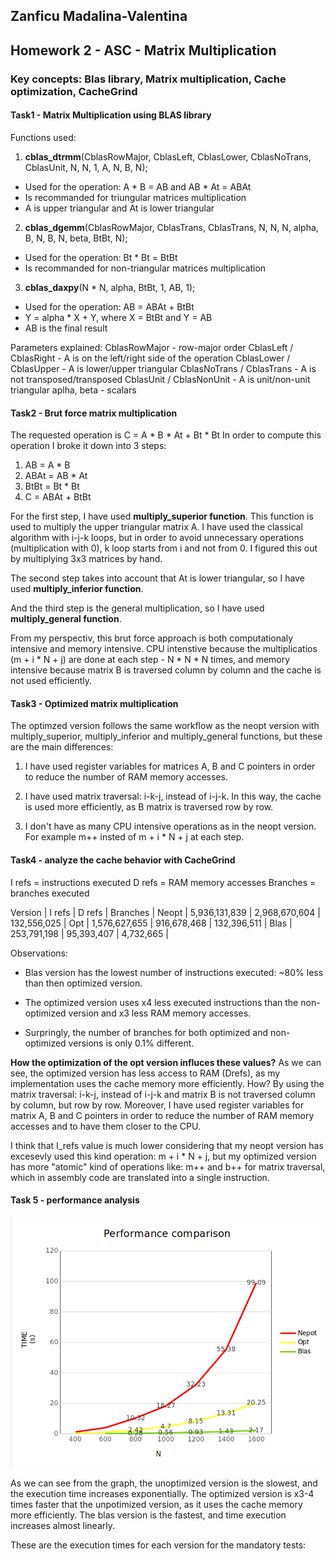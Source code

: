 ## Zanficu Madalina-Valentina
## Homework 2 - ASC - Matrix Multiplication

### Key concepts: Blas library, Matrix multiplication, Cache optimization, CacheGrind

#### Task1 - Matrix Multiplication using BLAS library

Functions used:
1. **cblas_dtrmm**(CblasRowMajor, CblasLeft, CblasLower, 
						CblasNoTrans, CblasUnit, N, N, 1, A, N, B, N);

- Used for the operation: A * B = AB and AB * At = ABAt
- Is recommanded for triungular matrices multiplication 
- A is upper triangular and At is lower triangular

2. **cblas_dgemm**(CblasRowMajor, CblasTrans, CblasTrans,
					N, N, N, alpha, B, N, B, N, beta, BtBt, N);

- Used for the operation: Bt * Bt = BtBt
- Is recommanded for non-triangular matrices multiplication

3. **cblas_daxpy**(N * N, alpha, BtBt, 1, AB, 1);
- Used for the operation: AB = ABAt + BtBt
- Y = alpha * X + Y, where X = BtBt and Y = AB
- AB is the final result

Parameters explained:
CblasRowMajor - row-major order
CblasLeft / CblasRight - A is on the left/right side of the operation
CblasLower / CblasUpper - A is lower/upper triangular
CblasNoTrans / CblasTrans - A is not transposed/transposed
CblasUnit / CblasNonUnit - A is unit/non-unit triangular
aplha, beta - scalars

#### Task2 - Brut force matrix multiplication

The requested operation is C = A * B * At + Bt * Bt
In order to compute this operation I broke it down into 3 steps:
1. AB = A * B
2. ABAt = AB * At
3. BtBt = Bt * Bt
4. C = ABAt + BtBt

For the first step, I have used **multiply_superior function**.
This function is used to multiply the upper triangular matrix A.
I have used the classical algorithm with i-j-k loops, but in order 
to avoid unnecessary operations (multiplication with 0), k loop starts 
from i and not from 0. I figured this out by multiplying 3x3 matrices by hand.

The second step takes into account that At is lower triangular, 
so I have used **multiply_inferior function**.

And the third step is the general multiplication, 
so I have used **multiply_general function**.

From my perspectiv, this brut force approach is both computationaly 
intensive and memory intensive. 
CPU intenstive because the multiplicatios (m + i * N + j) are done 
at each step - N * N * N times, and memory intensive because matrix B 
is traversed column by column and the cache is not used efficiently.

#### Task3 - Optimized matrix multiplication

The optimzed version follows the same workflow as the neopt version
with multiply_superior, multiply_inferior and multiply_general functions,
but these are the main differences:

1. I have used register variables for matrices A, B and C pointers
in order to reduce the number of RAM memory accesses.

2. I have used matrix traversal: i-k-j, instead of i-j-k. 
In this way, the cache is used more efficiently, 
as B matrix is traversed row by row.

3. I don't have as many CPU intensive operations as in the neopt version.
For example m++ insted of m + i * N + j at each step.

#### Task4 - analyze the cache behavior with CacheGrind
I refs = instructions executed
D refs = RAM memory accesses
Branches = branches executed

Version      |      I refs              |      D refs       |       Branches    |
Neopt        |      5,936,131,839       |  2,968,670,604    |      132,556,025  |
Opt          |      1,576,627,655       |    916,678,468    |      132,396,511  |
Blas         |        253,791,198       |     95,393,407    |       4,732,665   |

Observations:
- Blas version has the lowest number of instructions executed: 
	~80% less than then optimized version.

- The optimized version uses x4 less executed instructions than 
	the non-optimized version and x3 less RAM memory accesses.

- Surpringly, the number of branches for both optimized 
	and non-optimized versions is only 0.1% different.

**How the optimization of the opt version influces these values?**
As we can see, the optimized version has less access to RAM (Drefs),
as my implementation uses the cache memory more efficiently.
How? By using the matrix traversal: i-k-j, instead of i-j-k 
and matrix B is not traversed column by column, but row by row.
Moreover, I have used register variables for matrix A, B and C 
pointers in order to reduce the number of RAM memory accesses 
and to have them closer to the CPU.

I think that I_refs value is much lower considering that my neopt version has
excesevly used this kind operation: m + i * N + j, but my optimized version has
more "atomic" kind of operations like: m++ and b++ for matrix traversal, 
which in assembly code are translated into a single instruction.

#### Task 5 - performance analysis

<img src ="performance.png" style = "height: 400px; width:500px;"/>


As we can see from the graph, the unoptimized version is the slowest, and the execution time increases exponentially.
The optimized version is x3-4 times faster that the unpotimized version, as it uses the cache memory more efficiently.
The blas version is the fastest, and time execution increases almost linearly.

These are the execution times for each version for the mandatory tests:









